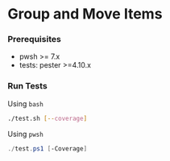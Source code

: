 # Group and Move Items

### Prerequisites

- pwsh >= 7.x
- tests: pester >=4.10.x

### Run Tests

Using `bash`

```bash
./test.sh [--coverage]
```

Using `pwsh`

```powershell
./test.ps1 [-Coverage]
```